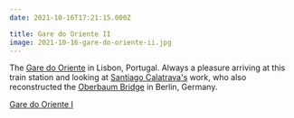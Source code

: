```yaml
---
date: 2021-10-16T17:21:15.000Z

title: Gare do Oriente II
image: 2021-10-16-gare-do-oriente-ii.jpg
---
```


The [Gare do Oriente](https://en.wikipedia.org/wiki/Gare_do_Oriente) in Lisbon, Portugal. Always a pleasure arriving at this train station and looking at [Santiago Calatrava's](https://calatrava.com) work, who also reconstructed the [Oberbaum Bridge](https://calatrava.com/projects/oberbaum-bridge-berlin.html) in Berlin, Germany.

[Gare do Oriente I](/gare-do-oriente)
